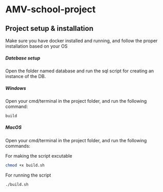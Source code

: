 # AMV-school-project
## **Project setup & installation** 

Make sure you have docker installed and running, and follow the proper installation based on your OS

##### **Datebase setup**

Open the folder named database and run the sql script for creating an instance of the DB.

##### **Windows** 
Open your cmd/terminal in the project folder, and run the following command:
```bash
build
```
##### **MacOS** 
Open your cmd/terminal in the project folder, and run the following commands:

For making the script excutable
```bash
chmod +x build.sh
```
For running the script
```bash
./build.sh
```

